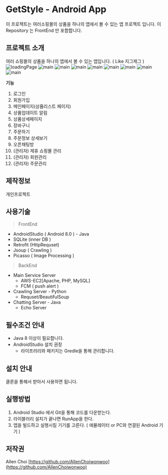 # GetStyle - Android App
이 프로젝트는 여러소핑몰의 상품을 하나의 앱에서 볼 수 있는 앱 프로젝트 입니다.
이 Repository 는 FrontEnd 만 포함합니다.



## 프로젝트 소개

여러 쇼핑몰의 상품을 하나의 앱에서 볼 수 있는 앱입니다. ( Like 지그제그 )
![loadingPage](./screenshot/loading.PNG) ![main](./screenshot/main.PNG) ![main](./screenshot/product_detail.PNG) ![main](./screenshot/basket.PNG) ![main](./screenshot/new_product_alert.PNG) ![main](./screenshot/new_product_push_alert.PNG) ![main](./screenshot/order_page.PNG) ![main](./screenshot/chatting.PNG) ![main](./screenshot/adminpage.PNG)

**기능**

1. 로그인
2. 회원가입
3. 메인페이지(상품리스트 페이지)
4. 상품업데이트 알림
5. 상품상세페이지
6. 장바구니
7. 주문하기
8. 주문정보 상세보기
9. 오픈채팅방
10. (관리자) 제휴 쇼핑몰 관리
11. (관리자) 회원관리
12. (관리자) 주문관리




## 제작정보
개인프로젝트

## 사용기술
> FrontEnd
* AndroidStudio ( Android 8.0 ) - Java
* SQLite (inner DB )
* Retrofit (HttpRequset)
* Jsoup ( Crawling )
* Picasso ( Image Processing )
> BackEnd
* Main Service Server
	* AWS-EC2[Apache, PHP, MySQL]
	* FCM ( push alert )
* Crawling Server - Python
	* Requset/BeautifulSoup
* Chatting Server - Java
	* Echo Server

## 필수조건 안내
* Java 8 이상이 필요합니다.
* AndroidStudio 설치 권장
	* 라이프러리와 패키지는 Gredle을 통해 관리합니다.

## 설치 안내
클론을 통해서 받아서 사용하면 됩니다.


## 실행방법
 1. Android Studio 에서 Git을 통해 코드를 다운받는다.
 2. 라이블러리 설치가 끝나면 RunApp을 한다.
 3. 앱을 빌드하고 실행시킬 기기를 고른다. ( 애뮬레이터 or PC와 연결된 Android 기기 )

## 저작권
Allen Choi
[https://github.com/AllenChoiwonwoo](https://github.com/AllenChoiwonwoo)
